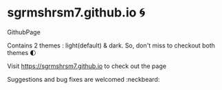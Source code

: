# sgrmshrsm7.github.io :cyclone:
GithubPage

Contains 2 themes : light(default) & dark. So, don't miss to checkout both themes :first_quarter_moon:


Visit https://sgrmshrsm7.github.io to check out the page


Suggestions and bug fixes are welcomed :neckbeard:
